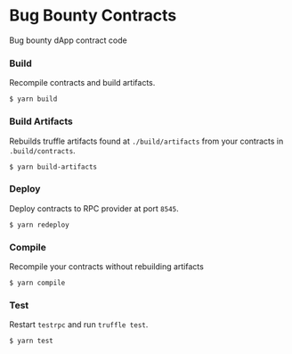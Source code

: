 # Bug Bounty Contracts

Bug bounty dApp contract code

### Build
Recompile contracts and build artifacts.
```
$ yarn build
```

### Build Artifacts
Rebuilds truffle artifacts found at `./build/artifacts` from your contracts in `.build/contracts`.
```
$ yarn build-artifacts
```

### Deploy
Deploy contracts to RPC provider at port `8545`.
```
$ yarn redeploy
```

### Compile
Recompile your contracts without rebuilding artifacts
```
$ yarn compile
```

### Test
Restart `testrpc` and run `truffle test`.
```
$ yarn test
```
